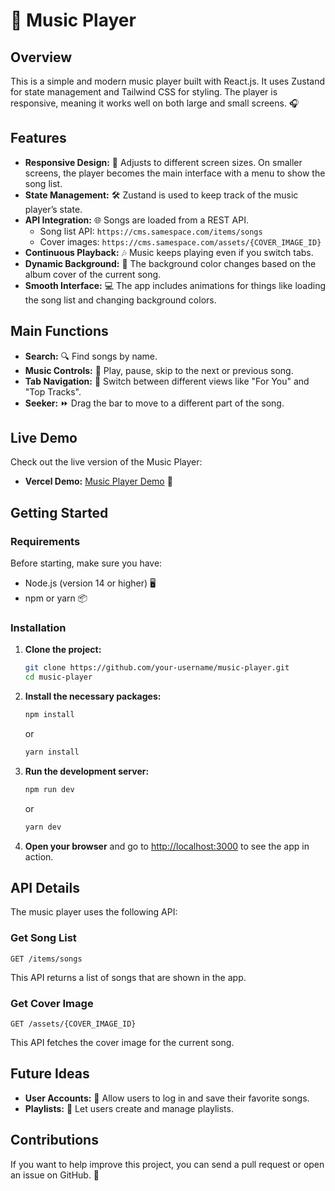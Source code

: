 # 🎵 Music Player

## Overview
This is a simple and modern music player built with React.js. It uses Zustand for state management and Tailwind CSS for styling. The player is responsive, meaning it works well on both large and small screens. 🎧

## Features
- **Responsive Design:** 📱 Adjusts to different screen sizes. On smaller screens, the player becomes the main interface with a menu to show the song list.
- **State Management:** 🛠 Zustand is used to keep track of the music player’s state.
- **API Integration:** 🌐 Songs are loaded from a REST API.
  - Song list API: `https://cms.samespace.com/items/songs`
  - Cover images: `https://cms.samespace.com/assets/{COVER_IMAGE_ID}`
- **Continuous Playback:** 🎶 Music keeps playing even if you switch tabs.
- **Dynamic Background:** 🎨 The background color changes based on the album cover of the current song.
- **Smooth Interface:** 💻 The app includes animations for things like loading the song list and changing background colors.

## Main Functions
- **Search:** 🔍 Find songs by name.
- **Music Controls:** 🎵 Play, pause, skip to the next or previous song.
- **Tab Navigation:** 🔄 Switch between different views like "For You" and "Top Tracks".
- **Seeker:** ⏩ Drag the bar to move to a different part of the song.

## Live Demo
Check out the live version of the Music Player:
- **Vercel Demo:** [Music Player Demo](https://music-player-akiayu13.vercel.app/) 🚀

## Getting Started

### Requirements
Before starting, make sure you have:
- Node.js (version 14 or higher) 🖥
- npm or yarn 📦

### Installation
1. **Clone the project:**
   ```bash
   git clone https://github.com/your-username/music-player.git
   cd music-player
   ```
2. **Install the necessary packages:**
   ```bash
   npm install
   ```
   or
   ```bash
   yarn install
   ```
3. **Run the development server:**
   ```bash
   npm run dev
   ```
   or
   ```bash
   yarn dev
   ```
4. **Open your browser** and go to [http://localhost:3000](http://localhost:3000) to see the app in action.

## API Details
The music player uses the following API:

### Get Song List

```http
GET /items/songs
```

This API returns a list of songs that are shown in the app.

### Get Cover Image

```http
GET /assets/{COVER_IMAGE_ID}
```

This API fetches the cover image for the current song.

## Future Ideas
- **User Accounts:** 👤 Allow users to log in and save their favorite songs.
- **Playlists:** 🎼 Let users create and manage playlists.

## Contributions
If you want to help improve this project, you can send a pull request or open an issue on GitHub. 🌟
